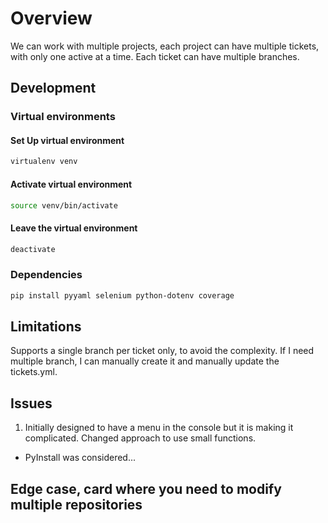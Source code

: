 # Overview

We can work with multiple projects, each project can have multiple tickets, with
 only one active at a time.  Each ticket can have multiple branches.

## Development

### Virtual environments

#### Set Up virtual environment

```bash
virtualenv venv
```

#### Activate virtual environment

```bash
source venv/bin/activate
```

#### Leave the virtual environment

```bash
deactivate
```

### Dependencies

```bash
pip install pyyaml selenium python-dotenv coverage
```

## Limitations

Supports a single branch per ticket only, to avoid the complexity.
If I need multiple branch, I can manually create it and manually update the tickets.yml.

## Issues

1. Initially designed to have a menu in the console but it is making it
 complicated.  Changed approach to use small functions.
- PyInstall was considered...

## Edge case, card where you need to modify multiple repositories
